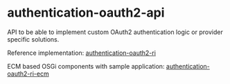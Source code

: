 # authentication-oauth2-api

API to be able to implement custom OAuth2 authentication logic or provider 
specific solutions.

Reference implementation: [authentication-oauth2-ri][1]

ECM based OSGi components with sample application: [authentication-oauth2-ri-ecm][2]

[1]: https://github.com/everit-org/authentication-oauth2-ri
[2]: https://github.com/everit-org/authentication-oauth2-ri-ecm

